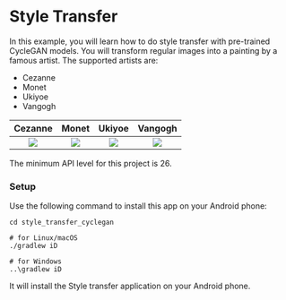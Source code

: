 # Style Transfer

In this example, you will learn how to do style transfer with pre-trained CycleGAN models.
You will transform regular images into a painting by a famous artist. The supported
artists are:

- Cezanne
- Monet
- Ukiyoe
- Vangogh


Cezanne          |  Monet            | Ukiyoe        |  Vangogh
:--------------:|:-----------------:|:----------------:|:--------------:
![](https://resources.djl.ai/images/cyclegan/cezanne.jpg) | ![](https://resources.djl.ai/images/cyclegan/monet.jpg) | ![](https://resources.djl.ai/images/cyclegan/ukiyoe.jpg) | ![](https://resources.djl.ai/images/cyclegan/vangogh.jpg)

The minimum API level for this project is 26.

### Setup
Use the following command to install this app on your Android phone:

```
cd style_transfer_cyclegan

# for Linux/macOS
./gradlew iD

# for Windows
..\gradlew iD
```

It will install the Style transfer application on your Android phone.
